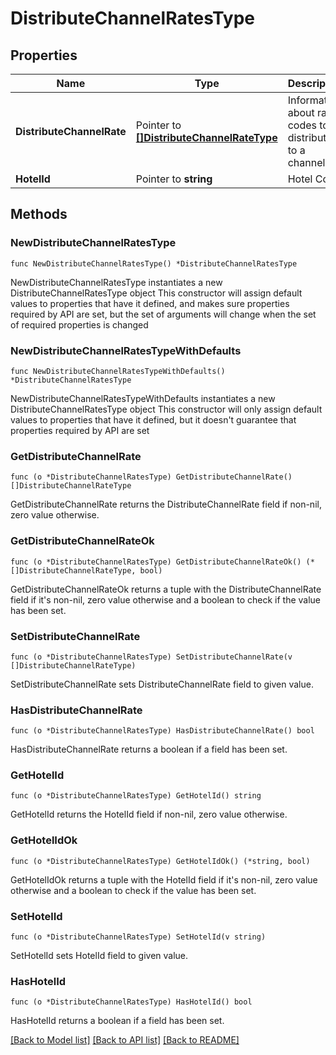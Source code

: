 # DistributeChannelRatesType

## Properties

Name | Type | Description | Notes
------------ | ------------- | ------------- | -------------
**DistributeChannelRate** | Pointer to [**[]DistributeChannelRateType**](DistributeChannelRateType.md) | Information about rate codes to be distributed to a channel. | [optional] 
**HotelId** | Pointer to **string** | Hotel Code. | [optional] 

## Methods

### NewDistributeChannelRatesType

`func NewDistributeChannelRatesType() *DistributeChannelRatesType`

NewDistributeChannelRatesType instantiates a new DistributeChannelRatesType object
This constructor will assign default values to properties that have it defined,
and makes sure properties required by API are set, but the set of arguments
will change when the set of required properties is changed

### NewDistributeChannelRatesTypeWithDefaults

`func NewDistributeChannelRatesTypeWithDefaults() *DistributeChannelRatesType`

NewDistributeChannelRatesTypeWithDefaults instantiates a new DistributeChannelRatesType object
This constructor will only assign default values to properties that have it defined,
but it doesn't guarantee that properties required by API are set

### GetDistributeChannelRate

`func (o *DistributeChannelRatesType) GetDistributeChannelRate() []DistributeChannelRateType`

GetDistributeChannelRate returns the DistributeChannelRate field if non-nil, zero value otherwise.

### GetDistributeChannelRateOk

`func (o *DistributeChannelRatesType) GetDistributeChannelRateOk() (*[]DistributeChannelRateType, bool)`

GetDistributeChannelRateOk returns a tuple with the DistributeChannelRate field if it's non-nil, zero value otherwise
and a boolean to check if the value has been set.

### SetDistributeChannelRate

`func (o *DistributeChannelRatesType) SetDistributeChannelRate(v []DistributeChannelRateType)`

SetDistributeChannelRate sets DistributeChannelRate field to given value.

### HasDistributeChannelRate

`func (o *DistributeChannelRatesType) HasDistributeChannelRate() bool`

HasDistributeChannelRate returns a boolean if a field has been set.

### GetHotelId

`func (o *DistributeChannelRatesType) GetHotelId() string`

GetHotelId returns the HotelId field if non-nil, zero value otherwise.

### GetHotelIdOk

`func (o *DistributeChannelRatesType) GetHotelIdOk() (*string, bool)`

GetHotelIdOk returns a tuple with the HotelId field if it's non-nil, zero value otherwise
and a boolean to check if the value has been set.

### SetHotelId

`func (o *DistributeChannelRatesType) SetHotelId(v string)`

SetHotelId sets HotelId field to given value.

### HasHotelId

`func (o *DistributeChannelRatesType) HasHotelId() bool`

HasHotelId returns a boolean if a field has been set.


[[Back to Model list]](../README.md#documentation-for-models) [[Back to API list]](../README.md#documentation-for-api-endpoints) [[Back to README]](../README.md)


